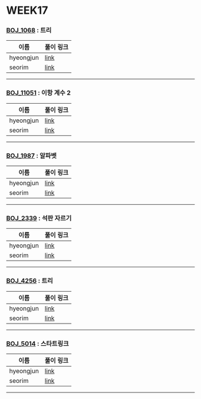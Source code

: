# WEEK17

### [BOJ_1068](https://boj.kr/1068) : 트리

|이름|풀이 링크|
|--|--|
|hyeongjun| [link](BOJ1068/hyeongjun.cpp)
|seorim| [link](BOJ1068/seorim.py)
---


### [BOJ_11051](https://boj.kr/11051) : 이항 계수 2

|이름|풀이 링크|
|--|--|
|hyeongjun| [link](BOJ11051/hyeongjun.cpp)
|seorim| [link](BOJ11051/seorim.py)
---


### [BOJ_1987](https://boj.kr/1987) : 알파벳

|이름|풀이 링크|
|--|--|
|hyeongjun| [link](BOJ1987/hyeongjun.cpp)
|seorim| [link](BOJ1987/seorim.py)
---


### [BOJ_2339](https://boj.kr/2339) : 석판 자르기

|이름|풀이 링크|
|--|--|
|hyeongjun| [link](BOJ2339/hyeongjun.cpp)
|seorim| [link](BOJ2339/seorim.py)
---


### [BOJ_4256](https://boj.kr/4256) : 트리

|이름|풀이 링크|
|--|--|
|hyeongjun| [link](BOJ4256/hyeongjun.cpp)
|seorim| [link](BOJ4256/seorim.py)
---


### [BOJ_5014](https://boj.kr/5014) : 스타트링크

|이름|풀이 링크|
|--|--|
|hyeongjun| [link](BOJ5014/hyeongjun.cpp)
|seorim| [link](BOJ5014/seorim.py)
---
